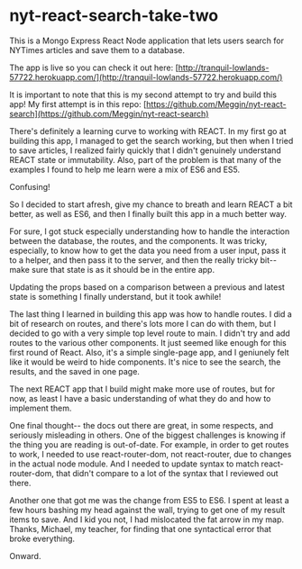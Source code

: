 # nyt-react-search-take-two

This is a Mongo Express React Node application that lets users search for NYTimes articles and save them to a database.

The app is live so you can check it out here: [http://tranquil-lowlands-57722.herokuapp.com/](http://tranquil-lowlands-57722.herokuapp.com/)

It is important to note that this is my second attempt to try and build this app! My first attempt is in this repo: [https://github.com/Meggin/nyt-react-search](https://github.com/Meggin/nyt-react-search)

There's definitely a learning curve to working with REACT. In my first go at building this app, I managed to get the search working, but then when I tried to save articles, I realized fairly quickly that I didn't genuinely understand REACT state or immutability. Also, part of the problem is that many of the examples I found to help me learn were a mix of ES6 and ES5.

Confusing!

So I decided to start afresh, give my chance to breath and learn REACT a bit better, as well as ES6, and then I finally built this app in a much better way.

For sure, I got stuck especially understanding how to handle the interaction between the database, the routes, and the components. It was tricky, especially, to know how to get the data you need from a user input, pass it to a helper, and then pass it to the server, and then the really tricky bit-- make sure that state is as it should be in the entire app.

Updating the props based on a comparison between a previous and latest state is something I finally understand, but it took awhile!

The last thing I learned in building this app was how to handle routes. I did a bit of research on routes, and there's lots more I can do with them, but I decided to go with a very simple top level route to main. I didn't try and add routes to the various other components. It just seemed like enough for this first round of React. Also, it's a simple single-page app, and I geniunely felt like it would be weird to hide components. It's nice to see the search, the results, and the saved in one page. 

The next REACT app that I build might make more use of routes, but for now, as least I have a basic understanding of what they do and how to implement them.

One final thought-- the docs out there are great, in some respects, and seriously misleading in others. One of the biggest challenges is knowing if the thing you are reading is out-of-date. For example, in order to get routes to work, I needed to use react-router-dom, not react-router, due to changes in the actual node module. And I needed to update syntax to match react-router-dom, that didn't compare to a lot of the syntax that I reviewed out there.

Another one that got me was the change from ES5 to ES6. I spent at least a few hours bashing my head against the wall, trying to get one of my result items to save. And I kid you not, I had mislocated the fat arrow in my map. Thanks, Michael, my teacher, for finding that one syntactical error that broke everything.

Onward.
